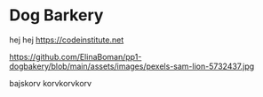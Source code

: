 # Dog Barkery

hej hej https://codeinstitute.net


<https://github.com/ElinaBoman/pp1-dogbakery/blob/main/assets/images/pexels-sam-lion-5732437.jpg>

bajskorv korvkorvkorv
